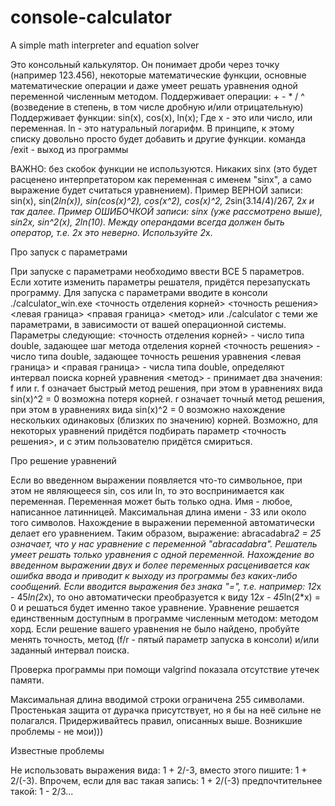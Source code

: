 # console-calculator
A simple math interpreter and equation solver

Это консольный калькулятор. 
Он понимает дроби через точку (например 123.456), некоторые математические функции, основные математические операции и даже умеет решать уравнения одной переменной численным методом.
Поддерживает операции: + - * / ^ (возведение в степень, в том числе дробную и/или отрицательную)
Поддерживает функции: sin(x), cos(x), ln(x); Где х - это или число, или переменная. ln - это натуральный логарифм. В принципе, к этому списку довольно просто будет добавить и другие функции.
команда /exit - выход из программы

ВАЖНО: без скобок функции не используются. Никаких sinx (это будет расценено интерпретатором как переменная с именем "sinx", а само выражение будет считаться уравнением).
Пример ВЕРНОЙ записи: sin(x), sin(2*ln(x)), sin(cos(x)^2), cos(x^2), cos(x)^2, 2*sin(3.14/4)/267, 2*x и так далее.
Пример ОШИБОЧКОЙ записи: sinx (уже рассмотрено выше), sin2x, sin^2(x), 2ln(10). Между операндами всегда должен быть оператор, т.е. 2x это неверно. Используйте 2*x.

Про запуск с параметрами

При запуске с параметрами необходимо ввести ВСЕ 5 параметров. Если хотите изменить параметры решателя, придётся перезапускать программу.
Для запуска с параметрами вводите в консоли ./calculator_win.exe <точность отделения корней> <точность решения> <левая граница> <правая граница> <метод> или ./calculator с теми же параметрами, в зависимости от вашей операционной системы.
Параметры следующие: 
<точность отделения корней> - число типа double, задающее шаг метода отделения корней
<точность решения> - число типа double, задающее точность решения уравнения
<левая граница> и <правая граница> - числа типа double, определяют интервал поиска корней уравнения
<метод> - принимает два значения: f или r. f означает быстрый метод решения, при этом в уравнениях вида sin(x)^2 = 0 возможна потеря корней. r означает точный метод решения, при этом в уравнениях вида sin(x)^2 = 0 возможно нахождение нескольких одинаковых (близких по значению) корней. Возможно, для некоторых уравнений придётся подбирать параметр <точность решения>, и с этим пользователю придётся смириться.

Про решение уравнений

Если во введенном выражении появляется что-то символьное, при этом не являющееся sin, cos или ln, то это воспринимается как переменная. Переменная может быть только одна. Имя - любое, написанное латинницей.
Максимальная длина имени - 33 или около того символов. Нахождение в выражении переменной автоматически делает его уравнением. Таким образом, выражение: abracadabra*2 = 25 означает, что у нас уравнение с переменной "abracadabra".
Решатель умеет решать только уравнения с одной переменной. Нахождение во введенном выражении двух и более переменных расценивается как ошибка ввода и приводит к выходу из программы без каких-либо сообщений.
Если вводится выражения без знака "=", т.е. например: 12*х - 45*ln(2*x), то оно автоматически преобразуется к виду 12*х - 45*ln(2*x) = 0 и решаться будет именно такое уравнение.
Уравнение решается единственным доступным в программе численным методом: методом хорд. Если решение вашего уравнения не было найдено, пробуйте менять точность, метод (f/r - пятый параметр запуска в консоли) и/или заданный интервал поиска.

Проверка программы при помощи valgrind показала отсутствие утечек памяти. 

Максимальная длина вводимой строки ограничена 255 символами. Простенькая защита от дурачка присутствует, но я бы на неё сильне не полагался. Придерживайтесь правил, описанных выше. Возникшие проблемы - не мои)))

Известные проблемы

Не использовать выражения вида: 1 + 2/-3, вместо этого пишите: 1 + 2/(-3). Впрочем, если для вас такая запись: 1 + 2/(-3) предпочтительнее такой: 1 - 2/3...

